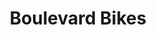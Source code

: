 ---
layout: page
title: Boulevard Bikes
permalink: /donors/
link: http://www.boulevardbikeshop.com/
---